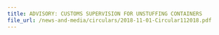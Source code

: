 ```yaml
---
title: ADVISORY: CUSTOMS SUPERVISION FOR UNSTUFFING CONTAINERS
file_url: /news-and-media/circulars/2018-11-01-Circular112018.pdf
---
```

